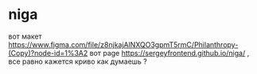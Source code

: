 # niga
вот макет https://www.figma.com/file/z8njkajAlNXQO3gpmT5rmC/Philanthropy-(Copy)?node-id=1%3A2
вот page  https://sergeyfrontend.github.io/niga/ , все равно кажется криво как думаешь ?
